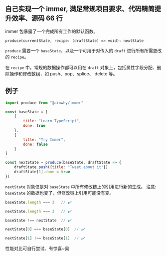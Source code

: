 ## 自己实现一个 immer, 满足常规项目要求、代码精简提升效率、源码 66 行

immer 包暴露了一个完成所有工作的默认函数。

`produce(currentState, recipe: (draftState) => void): nextState`

`produce` 需要一个 `baseState`，以及一个可用于对传入的 `draft` 进行所有所需更改的 `recipe`。

在 `recipe` 中，常规的数据操作都可以用在 `draft` 对象上，包括属性字段分配、删除操作和修改数组，如 push、pop、splice、 delete 等。


## 例子

```javascript
import produce from "@aimwhy/immer"

const baseState = [
	{
		title: "Learn TypeScript",
		done: true
	},
	{
		title: "Try Immer",
		done: false
	}
]

const nextState = produce(baseState, draftState => {
	draftState.push({title: "Tweet about it"})
	draftState[1].done = true
})
```

`nextState` 对象仅是对 `baseState` 中所有修改链上的引用进行新的生成。
注意: `baseState` 的数据也变了，但修改链上引用可能没有变。


```javascript
baseState.length === 3   // ✔️

nextState.length === 3   // ✔️

baseState !== nextState  // ✔️

nextState[0] === baseState[0]  // ✔️

nextState[1] !== baseState[1]  // ✔️
```

性能对比可自行尝试、有惊喜~奥